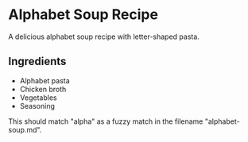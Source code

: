 # Alphabet Soup Recipe

A delicious alphabet soup recipe with letter-shaped pasta.

## Ingredients

- Alphabet pasta
- Chicken broth
- Vegetables
- Seasoning

This should match "alpha" as a fuzzy match in the filename "alphabet-soup.md".
